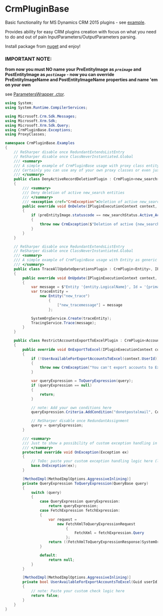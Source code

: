 # CrmPluginBase

Basic functionality for MS Dynamics CRM 2015 plugins - see [example](https://github.com/abelevtsov/CrmPluginBase2015/edit/master/Examples.cs).

Provides ability for easy CRM plugins creation with focus on what you need to do and 
out of pain InputParameters/OutputParameters parsing.

Install package from [nuget](https://www.nuget.org/packages/CrmPluginBase2015/) and enjoy!

### IMPORTANT NOTE: 
**from now you must NO name your PreEntityImage as *`preimage`* and PostEntityImage as *`postimage`* - now you can override PreEntityImageName and PostEntityImageName properties and name 'em on your own**

see [ParametersWrapper .ctor](https://github.com/abelevtsov/CrmPluginBase2015/blob/master/src/CrmPluginBase/ParametersWrapper.cs).

```csharp
using System;
using System.Runtime.CompilerServices;

using Microsoft.Crm.Sdk.Messages;
using Microsoft.Xrm.Sdk;
using Microsoft.Xrm.Sdk.Query;
using CrmPluginBase.Exceptions;
using ProxyClasses;

namespace CrmPluginBase.Examples
{
    // ReSharper disable once RedundantExtendsListEntry
    // ReSharper disable once ClassNeverInstantiated.Global
    /// <summary>
    /// A simple example of CrmPluginBase usage with proxy class entity new_search.
    /// Certainly you can use any of your own proxy classes or even just Entity as generic type parameter (<see cref="TraceAllUpdateOperationsPlugin"/>)
    /// </summary>
    public class DenyActiveRecordDeletionPlugin : CrmPlugin<new_search>, IPlugin
    {
        /// <summary>
        /// Deny deletion of active new_search entities
        /// </summary>
        /// <exception cref="CrmException">Deletion of active new_search records is forbidden!</exception>
        public override void OnDelete(IPluginExecutionContext context, string entityName, Guid primaryEntityId, new_search preEntityImage)
        {
            if (preEntityImage.statuscode == new_searchStatus.Active_Active)
            {
                throw new CrmException($"Deletion of active {new_search.EntityLogicalName} records is forbidden!", expected: true);
            }
        }
    }

    // ReSharper disable once RedundantExtendsListEntry
    // ReSharper disable once ClassNeverInstantiated.Global
    /// <summary>
    /// A simple example of CrmPluginBase usage with Entity as generic type parameter
    /// </summary>
    public class TraceAllUpdateOperationsPlugin : CrmPlugin<Entity>, IPlugin
    {
        public override void OnUpdate(IPluginExecutionContext context, Entity entity, Guid primaryEntityId)
        {
            var message = $"Entity '{entity.LogicalName}', Id = '{primaryEntityId}' updated";
            var traceEntity =
                new Entity("new_trace")
                    {
                        ["new_tracemessage"] = message
                    };

            SystemOrgService.Create(traceEntity);
            TracingService.Trace(message);
        }
    }

    public class RestrictAccountsExportToExcelPlugin : CrmPlugin<Account>, IPlugin
    {
        public override void OnExportToExcel(IPluginExecutionContext context, QueryBase query, EntityCollection entityCollection)
        {
            if (!UserAvailableForExportAccountsToExcel(context.UserId))
            {
                throw new CrmException("You can't export accounts to Excel", expected: true);
            }

            var queryExpression = ToQueryExpression(query);
            if (queryExpression == null)
            {
                return;
            }

            // note: Add your own conditions here
            queryExpression.Criteria.AddCondition("donotpostalmail", ConditionOperator.Equal, false);

            // ReSharper disable once RedundantAssignment
            query = queryExpression;
        }

        /// <summary>
        /// Just to show a possibility of custom exception handling in pipeline
        /// </summary>
        protected override void OnException(Exception ex)
        {
            // ToDo: paste your custom exception handling logic here (log exception for example)
            base.OnException(ex);
        }

        [MethodImpl(MethodImplOptions.AggressiveInlining)]
        private QueryExpression ToQueryExpression(QueryBase query)
        {
            switch (query)
            {
                case QueryExpression queryExpression:
                    return queryExpression;
                case FetchExpression fetchExpression:
                {
                    var request =
                        new FetchXmlToQueryExpressionRequest
                            {
                                FetchXml = fetchExpression.Query
                            };
                    return ((FetchXmlToQueryExpressionResponse)SystemOrgService.Execute(request)).Query;
                }

                default:
                    return null;
            }
        }

        [MethodImpl(MethodImplOptions.AggressiveInlining)]
        private bool UserAvailableForExportAccountsToExcel(Guid userId)
        {
            // note: Paste your custom check logic here
            return false;
        }
    }
}

```
